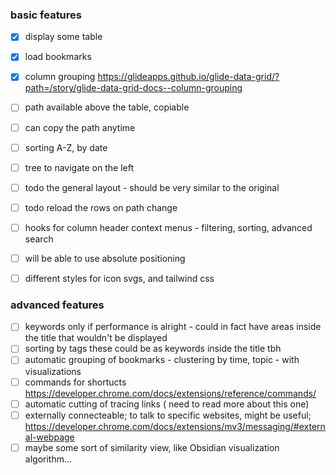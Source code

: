 
### basic features
- [x] display some table
- [x] load bookmarks
- [x] column grouping https://glideapps.github.io/glide-data-grid/?path=/story/glide-data-grid-docs--column-grouping
- [ ] path available above the table, copiable
- [ ] can copy the path anytime
- [ ] sorting A-Z, by date
- [ ] tree to navigate on the left
- [ ] todo the general layout - should be very similar to the original
- [ ] todo reload the rows on path change
- [ ] hooks for column header context menus - filtering, sorting, advanced search
- [ ] will be able to use absolute positioning
- [ ] different styles for icon svgs, and tailwind css


### advanced features
- [ ] keywords only if performance is alright - could in fact have areas inside the title that wouldn't be displayed
- [ ] sorting by tags these could be as keywords inside the title tbh
- [ ] automatic grouping of bookmarks - clustering by time, topic - with visualizations
- [ ] commands for shortucts https://developer.chrome.com/docs/extensions/reference/commands/
- [ ] automatic cutting of tracing links ( need to read more about this one)
- [ ] externally connecteable; to talk to specific websites, might be useful; https://developer.chrome.com/docs/extensions/mv3/messaging/#external-webpage 
- [ ] maybe some sort of similarity view, like Obsidian visualization algorithm...
